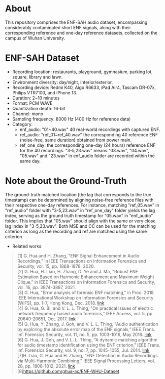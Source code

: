 # About
This repository comprises the ENF-SAH audio dataset, encompassing considerably contaminated short ENF signals, along with their corresponding reference and one-day reference datasets, collected on the campus of Wuhan University. 
# ENF-SAH Dataset
* Recording location: restaurants, playground, gymnasium, parking lot, square, library and lawn.
* Environment diversity: day/night, interior/exterior.
* Recording device: Redmi K40, Aigo R6633, iPad Air4, Tascam DR-07x, Philips VTR7100, and iPhone 13.
* Duration: 2~10 minutes
* Format: PCM WAVE
* Quantization depth: 16-bit
* Channel: mono
* Sampling frequency: 8000 Hz (400 Hz for reference data)
* Category:
  * enf_audio: "01~40.wav" 40 real-world recordings with captured ENF.
  * ref_audio: "ref_01~ref_40.wav" the corresponding 40 reference ENF (noise-free, same duration) obtained from power main.
  * ref_one_day: the corresponding one-day (24 hours) reference ENF for the 40 recordings. "3-5,23.wav" means "03.wav", "04.wav", "05.wav" and "23.wav" in enf_audio folder are recorded within the same day.
# Note about the Ground-Truth 
The ground-truth matched location (the lag that corresponds to the true timestamp) can be determined by aligning noise-free reference files with their respective one-day references. For instance, matching "ref_05.wav" in "ref_audio" folder with "3-5,23.wav" in "ref_one_day" folder yields the lag index, serving as the ground truth timestamp for "05.wav" in "enf_audio" folder. This implies that "05.wav" should align with the same or very close lag index in "3-5,23.wav". Both MSE and CC can be used for the matching criterion as long as the recording and ref are matched using the same criterion.
 
* Related works
 >\[1] G. Hua and H. Zhang, "ENF Signal Enhancement in Audio Recordings," in IEEE Transactions on Information Forensics and Security, vol. 15, pp. 1868-1878, 2020.<br>
  >\[2] G. Hua, H. Liao, H. Zhang, D. Ye and J. Ma, "Robust ENF Estimation Based on Harmonic Enhancement and Maximum Weight Clique," in IEEE Transactions on Information Forensics and Security, vol. 16, pp. 3874-3887, 2021.<br>
  > \[3] G. Hua, "Error analysis of forensic ENF matching," in Proc. 2018 IEEE International Workshop on Information Forensics and Security (WIFS), pp. 1-7, Hong Kong, Dec. 2018. [link](https://ieeexplore.ieee.org/document/8630786)<br>
  > \[4] G. Hua, G. Bi, and V. L. L. Thing, "On practical issues of electric network frequency based audio forensics," IEEE Access, vol. 5, pp. 20640-20651, Oct. 2017. [link](https://ieeexplore.ieee.org/document/7807225)<br>
  > \[5] G. Hua, Y. Zhang, J. Goh, and V. L. L. Thing, "Audio authentication by exploring the absolute error map of the ENF signals," IEEE Trans. Inf. Forensics Security, vol. 11, no. 5, pp. 1003-1016, May 2016. [link](https://ieeexplore.ieee.org/document/7378470)<br>
  > \[6] G. Hua, J. Goh, and V. L. L. Thing, “A dynamic matching algorithm for audio timestamp identification using the ENF criterion,” IEEE Trans. Inf. Forensics Security, vol. 9, no. 7, pp. 1045-1055, Jul. 2014. [link](https://ieeexplore.ieee.org/document/6808537)<br>
  > \[7]H. Liao, G. Hua and H. Zhang, "ENF Detection in Audio Recordings via Multi-Harmonic Combining," IEEE Signal Processing Letters, vol. 28, pp. 1808-1812, 2021. [link](https://ieeexplore.ieee.org/document/9528023)<br>
  > \[8]https://github.com/ghua-ac/ENF-WHU-Dataset


  

